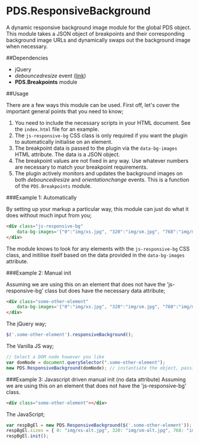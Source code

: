 # PDS.ResponsiveBackground

A dynamic responsive background image module for the global PDS object. This module takes a JSON object of breakpoints 
and their corresponding background image URLs and dynamically swaps out the background image when necessary.

##Dependencies
- jQuery
- *debouncedresize* event ([link](https://github.com/louisremi/jquery-smartresize))
- **PDS.Breakpoints** module

##Usage 

There are a few ways this module can be used. First off, let's cover the important general points that you need to know;

1. You need to include the necessary scripts in your HTML document. See the `index.html` file for an example.
2. The `js-responsive-bg` CSS class is only required if you want the plugin to automatically initialise on an element.
3. The breakpoint data is passed to the plugin via the `data-bg-images` HTML attribute. The data is a JSON object. 
4. The breakpoint values are not fixed in any way. Use whatever numbers are necessary to match your breakpoint requirements.
5. The plugin actively monitors and updates the background images on both *debouncedresize* and *orientationchange* events. This is a function of the `PDS.Breakpoints` module.

###Example 1: Automatically 

By setting up your markup a particular way, this module can just do what it does without much input from you;

````html
<div class="js-responsive-bg"
    data-bg-images='{"0":"img/xs.jpg", "320":"img/sm.jpg", "768":"img/md.jpg", "1024":"img/lg.jpg"}'>
</div>
````

The module knows to look for any elements with the `js-responsive-bg` CSS class, and initilise itself based on the data
provided in the `data-bg-images` attribute.
 
###Example 2: Manual init

Assuming we are using this on an element that does not have the 'js-responsive-bg' class but does have the necessary data attribute;

````html
<div class="some-other-element"
    data-bg-images='{"0":"img/xs.jpg", "320":"img/sm.jpg", "768":"img/md.jpg", "1024":"img/lg.jpg"}'>
</div>
````
The jQuery way;
````javascript
$('.some-other-element').responsiveBackground();
````

The Vanilla JS way;
````javascript
// Select a DOM node however you like
var domNode = document.querySelector(".some-other-element");
new PDS.ResponsiveBackground(domNode); // instantiate the object, passing the DOM node
````

###Example 3: Javascript driven manual init (no data attribute)
Assuming we are using this on an element that does not have the 'js-responsive-bg' class.
````html
<div class="some-other-element"></div>
````
The JavaScript;
````javascript
var respBgEl = new PDS.ResponsiveBackground($('.some-other-element'));
respBgEl.sizes = { 0: "img/xs-alt.jpg", 320: "img/sm-alt.jpg", 768: "img/md-alt.jpg", 1024: "img/lg-alt.jpg"};
respBgEl.init();
````